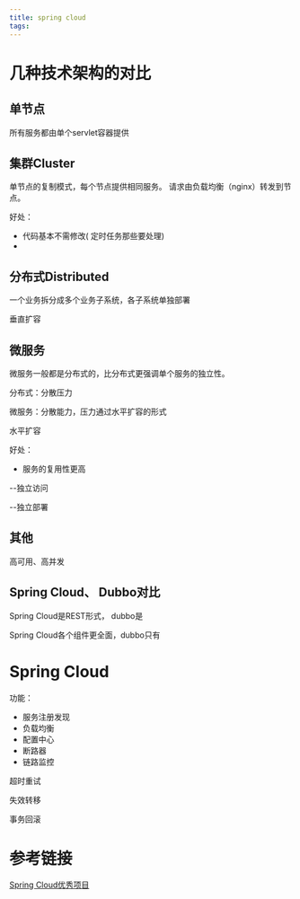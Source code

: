 ```yaml
---
title: spring cloud
tags:
---
```


# 几种技术架构的对比

## 单节点

所有服务都由单个servlet容器提供

## 集群Cluster

单节点的复制模式，每个节点提供相同服务。 请求由负载均衡（nginx）转发到节点。

好处：

+ 代码基本不需修改( 定时任务那些要处理)
+ 

## 分布式Distributed

一个业务拆分成多个业务子系统，各子系统单独部署

垂直扩容

## 微服务

微服务一般都是分布式的，比分布式更强调单个服务的独立性。

分布式：分散压力

微服务：分散能力，压力通过水平扩容的形式

水平扩容

好处：

+ 服务的复用性更高

--独立访问

--独立部署



## 其他

高可用、高并发

## Spring Cloud、 Dubbo对比

Spring Cloud是REST形式， dubbo是

Spring Cloud各个组件更全面，dubbo只有

# Spring Cloud

功能：

+ 服务注册发现
+ 负载均衡
+ 配置中心
+ 断路器
+ 链路监控



超时重试

失效转移

事务回滚



# 参考链接

[Spring Cloud优秀项目](http://www.ityouknow.com/springcloud/2018/08/06/spring-cloud-open-source.html)